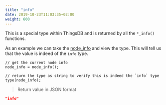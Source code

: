 ```yaml
---
title: "info"
date: 2019-10-23T11:03:35+02:00
weight: 600
---
```



This is a special type within ThingsDB and is returned by all the `*_info()` functions.

As an example we can take the [node_info](../../node-api/node_info) and view the type. This will tell us that the value is indeed of the `info` type.

```thingsdb,json_response,@n
// get the current node info
node_info = node_info();

// return the type as string to verify this is indeed the `info` type
type(node_info);
```

> Return value in JSON format
```json
"info"
```
